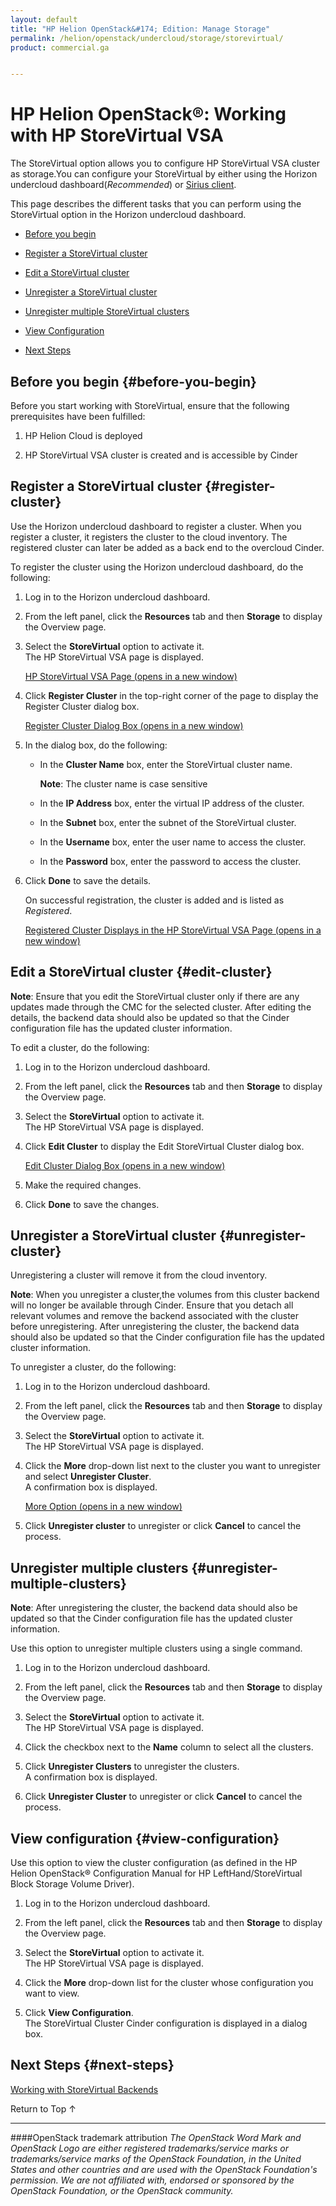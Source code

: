 ```yaml
---
layout: default
title: "HP Helion OpenStack&#174; Edition: Manage Storage"
permalink: /helion/openstack/undercloud/storage/storevirtual/
product: commercial.ga


---
```

<!--PUBLISHED-->


<script>

function PageRefresh {
onLoad="window.refresh"
}

PageRefresh();

</script>

<!---
<p style="font-size: small;"> <a href="/helion/openstack/install-beta/kvm/">&#9664; PREV</a> | <a href="/helion/openstack/install-beta-overview/">&#9650; UP</a> | <a href="/helion/openstack/install-beta/esx/">NEXT &#9654;</a> </p>-->


# HP Helion OpenStack&#174;: Working with HP StoreVirtual VSA 

The StoreVirtual option allows you to configure HP StoreVirtual VSA cluster as storage.You can configure your StoreVirtual by either using the Horizon undercloud dashboard(*Recommended*) or [Sirius client](/helion/openstack/sirius/cli/workflow/). 

This page describes the different tasks that you can perform using the StoreVirtual option in the Horizon undercloud dashboard.


* [Before you begin](#before-you-begin)

* [Register a StoreVirtual cluster](#register-cluster)

* [Edit a StoreVirtual cluster](#edit-cluster)
	
* [Unregister a StoreVirtual cluster](#unregister-cluster) 
    
* [Unregister multiple StoreVirtual clusters](#unregister-multiple-clusters) 

* [View Configuration](#view-configuration)

* [Next Steps](#next-steps)


<!---Configuration of HP StoreServ/3PAR as Cinder back end using Sirius service involves the following steps:-->


## Before you begin {#before-you-begin}

Before you start working with StoreVirtual, ensure that the following prerequisites have been fulfilled:

1. HP Helion Cloud is deployed

2. HP StoreVirtual VSA cluster is created and is accessible by Cinder


## Register a StoreVirtual cluster {#register-cluster}
	
Use the Horizon undercloud dashboard to register a cluster. When you register a cluster, it registers the cluster to the cloud inventory. The registered cluster can later be added as a back end to the overcloud Cinder.

<!---You can register a cluster by either using the Horizon undercloud dashboard or Sirius client. (Refer [User manual for Sirius client](/helion/openstack/sirius-cli/)).-->

To register the cluster using the Horizon undercloud dashboard, do the following:

1. Log in to the Horizon undercloud dashboard.

2. From the left panel, click the **Resources** tab and then **Storage** to display the Overview page.

3. Select the **StoreVirtual** option to activate it.<br> The HP StoreVirtual  VSA page is displayed.</br>

	<a href="javascript:window.open('/content/documentation/media/undercloud-storevirtual-register.png','_blank','toolbar=no,menubar=no,resizable=yes,scrollbars=yes')">HP StoreVirtual VSA Page (opens in a new window)</a>

4. Click **Register Cluster** in the top-right corner of the page to display the Register Cluster dialog box.

	<a href="javascript:window.open('/content/documentation/media/undercloud-storevirtual-register-page.png','_blank','toolbar=no,menubar=no,resizable=yes,scrollbars=yes')">Register Cluster Dialog Box (opens in a new window)</a>

5. In the dialog box, do the following:

    * In the **Cluster Name** box, enter the StoreVirtual cluster name.

		**Note**: The cluster name is case sensitive
   
    * In the **IP Address** box, enter the virtual IP address of the cluster.
   
    * In the **Subnet** box, enter the subnet of the StoreVirtual cluster.
   
    * In the **Username** box, enter the user name to access the cluster.
   
    * In the **Password** box, enter the password to access the cluster.
   
 	 <!--- * In the **Port** box, enter the port number for the SSH access or select the default value. The Port by default is *16022*.-->
6. Click **Done** to save the details. 

    On successful registration, the cluster is added and is listed as *Registered*.

	<a href="javascript:window.open('/content/documentation/media/undercloud-storevirtual-registered-cluster.png','_blank','toolbar=no,menubar=no,resizable=yes,scrollbars=yes')">Registered Cluster Displays in the HP StoreVirtual VSA Page (opens in a new window)</a>


## Edit a StoreVirtual cluster {#edit-cluster}

**Note**: Ensure that you edit the StoreVirtual cluster only if there are any updates made through the CMC for the selected cluster. After editing the details, the backend data should also be updated so that the Cinder configuration file has the updated cluster information.

To edit a cluster, do the following:

1. Log in to the Horizon undercloud dashboard.

2. From the left panel, click the **Resources** tab and then **Storage** to display the Overview page.

3. Select the **StoreVirtual** option to activate it.<br> The HP StoreVirtual  VSA page is displayed.</br>

4. Click **Edit Cluster** to display the Edit StoreVirtual Cluster dialog box.
 
 	<a href="javascript:window.open('/content/documentation/media/undercloud-storevirtual-edit-cluster.png','_blank','toolbar=no,menubar=no,resizable=yes,scrollbars=yes')">Edit Cluster Dialog Box (opens in a new window)</a>

5. Make the required changes.

6. Click **Done** to save the changes.   


## Unregister a StoreVirtual cluster {#unregister-cluster}

Unregistering a cluster will remove it from the cloud inventory.

**Note**: When you unregister a cluster,the volumes from this cluster backend will no longer be available through Cinder. Ensure that you detach all relevant volumes and remove the backend associated with the cluster before unregistering. After unregistering the cluster, the backend data should also be updated so that the Cinder configuration file has the updated cluster information. 


To unregister a cluster, do the following:

1. Log in to the Horizon undercloud dashboard.

2. From the left panel, click the **Resources** tab and then **Storage** to display the Overview page.

3. Select the **StoreVirtual** option to activate it.<br> The HP StoreVirtual  VSA page is displayed.</br>

4. Click the **More** drop-down list next to the cluster you want to unregister and select **Unregister Cluster**.<br> A confirmation box is displayed.</br>

	<a href="javascript:window.open('/content/documentation/media/undercloud-storevirtual-more-options.png','_blank','toolbar=no,menubar=no,resizable=yes,scrollbars=yes')">More Option (opens in a new window)</a>

5. Click **Unregister cluster** to unregister or click **Cancel** to cancel the process. 


## Unregister multiple clusters {#unregister-multiple-clusters}

**Note**: After unregistering the cluster, the backend data should also be updated so that the Cinder configuration file has the updated cluster information.

Use this option to unregister multiple clusters using a single command.

1. Log in to the Horizon undercloud dashboard.

2. From the left panel, click the **Resources** tab and then **Storage** to display the Overview page.

3. Select the **StoreVirtual** option to activate it.<br> The HP StoreVirtual VSA page is displayed.</br>

4. Click the checkbox next to the **Name** column to select all the clusters. 

5. Click **Unregister Clusters** to unregister the clusters.<br>A confirmation box is displayed.</br>

5. Click **Unregister Cluster** to unregister or click **Cancel** to cancel the process. 

 
## View configuration {#view-configuration}

Use this option to view the cluster configuration (as defined in the HP Helion OpenStack&#174; Configuration Manual for HP LeftHand/StoreVirtual Block Storage Volume Driver).

1. Log in to the Horizon undercloud dashboard.

2. From the left panel, click the **Resources** tab and then **Storage** to display the Overview page.

3. Select the **StoreVirtual** option to activate it.<br> The HP StoreVirtual VSA page is displayed.</br>

4. Click the **More** drop-down list for the cluster whose configuration you want to view.

5. Click **View Configuration**.<br> The StoreVirtual Cluster Cinder configuration is displayed in a dialog box.</br> 


## Next Steps {#next-steps}

[Working with StoreVirtual Backends](/helion/openstack/undercloud/oc/config/storevirtual/)

<a href="#top" style="padding:14px 0px 14px 0px; text-decoration: none;"> Return to Top &#8593; </a>


----
####OpenStack trademark attribution
*The OpenStack Word Mark and OpenStack Logo are either registered trademarks/service marks or trademarks/service marks of the OpenStack Foundation, in the United States and other countries and are used with the OpenStack Foundation's permission. We are not affiliated with, endorsed or sponsored by the OpenStack Foundation, or the OpenStack community.*

